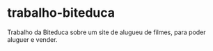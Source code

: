 # trabalho-biteduca

Trabalho da Biteduca sobre um site de alugueu de filmes, para poder aluguer e vender.
